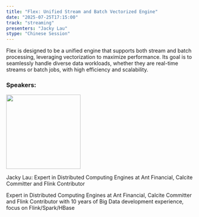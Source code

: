 ```yaml
---
title: "Flex: Unified Stream and Batch Vectorized Engine"
date: "2025-07-25T17:15:00"
track: "streaming"
presenters: "Jacky Lau"
stype: "Chinese Session"
---
```


Flex is designed to be a unified engine that supports both stream and batch processing, leveraging vectorization to maximize performance. Its goal is to seamlessly handle diverse data workloads, whether they are real-time streams or batch jobs, with high efficiency and scalability.

### Speakers:


<img src="https://sessionize.com/image/d1f0-400o400o1-Y9Jb1kV34FfnXoT1DRv3hh.jpg" width="200" /><br/>

Jacky Lau: Expert in Distributed Computing Engines at Ant Financial, Calcite Committer and Flink Contributor

Expert in Distributed Computing Engines at Ant Financial, Calcite Committer and Flink Contributor with 10 years of Big Data development experience, focus on Flink/Spark/HBase